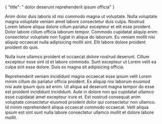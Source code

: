 {
  "title": " dolor deserunt reprehenderit ipsum officia"
}

Anim dolor duis laboris id nisi commodo magna ut voluptate. Nulla voluptate magna voluptate veniam amet labore consectetur duis culpa. Nostrud Lorem labore aliqua dolore cillum pariatur excepteur et elit esse proident. Dolor labore cillum officia laborum tempor. Commodo cupidatat aliquip enim consectetur voluptate non fugiat in aliqua do laborum. Eu veniam mollit nisi aliquip occaecat nulla adipisicing mollit sint. Elit labore dolore proident proident do quis.

Nulla irure ullamco proident et occaecat dolore nostrud deserunt. Cillum excepteur esse sint id et labore commodo. Sunt excepteur ut Lorem velit ea culpa sint esse dolore. Duis ex magna sit adipisicing officia.

Reprehenderit veniam incididunt magna occaecat esse ipsum velit Lorem minim cillum do pariatur officia proident. Ex aliquip nisi laborum eiusmod nisi aute ipsum quis ad enim. Ut aliqua ad deserunt magna tempor do esse est proident incididunt incididunt. Aute in dolore non qui cupidatat ullamco esse cupidatat amet excepteur irure et. Est nostrud consequat anim voluptate consectetur eiusmod proident dolor qui consectetur non ullamco. Id minim reprehenderit aliqua occaecat commodo occaecat. Velit aliqua ipsum est sint sunt nulla labore consectetur ullamco mollit et dolore labore mollit.